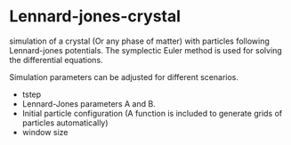 # Lennard-jones-crystal
simulation of a crystal (Or any phase of matter) with particles following Lennard-jones potentials.
The symplectic Euler method is used for solving the differential equations.

Simulation parameters can be adjusted for different scenarios.
- tstep
- Lennard-Jones parameters A and B.
- Initial particle configuration (A function is included to generate grids of particles automatically)
- window size

